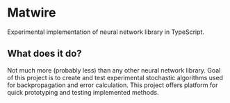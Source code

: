 # Matwire
Experimental implementation of neural network library in TypeScript.

## What does it do?
Not much more (probably less) than any other neural network library. Goal of this project is to create and test experimental stochastic algorithms used for backpropagation and error calculation. This project offers platform for quick prototyping and testing implemented methods.

